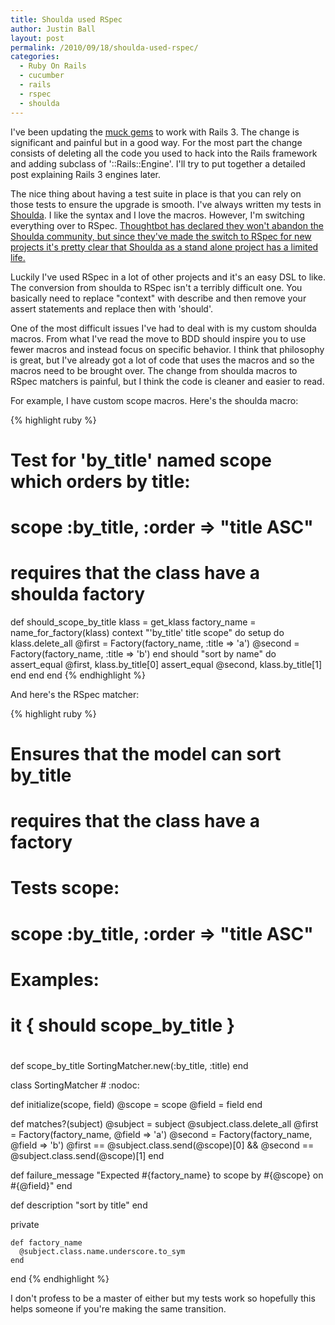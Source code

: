```yaml
---
title: Shoulda used RSpec
author: Justin Ball
layout: post
permalink: /2010/09/18/shoulda-used-rspec/
categories:
  - Ruby On Rails
  - cucumber
  - rails
  - rspec
  - shoulda
---
```


I've been updating the <a href="http://github.com/tatemae">muck gems</a> to work with Rails 3. The change is significant and painful but in a good way. For the most part the change consists of deleting all the code you used to hack into the Rails framework and adding subclass of '::Rails::Engine'. I'll try to put together a detailed post explaining Rails 3 engines later.

The nice thing about having a test suite in place is that you can rely on those tests to ensure the upgrade is smooth. I've always written my tests in <a href="http://github.com/thoughtbot/shoulda">Shoulda</a>. I like the syntax and I love the macros. However, I'm switching everything over to RSpec. <a href="http://robots.thoughtbot.com/post/731871832/this-should-change-your-mind">Thoughtbot has declared they won't abandon the Shoulda community, but since they've made the switch to RSpec for new projects it's pretty clear that Shoulda as a stand alone project has a limited life.</a>

Luckily I've used RSpec in a lot of other projects and it's an easy DSL to like. The conversion from shoulda to RSpec isn't a terribly difficult one. You basically need to replace "context" with describe and then remove your assert statements and replace then with 'should'.

One of the most difficult issues I've had to deal with is my custom shoulda macros. From what I've read the move to BDD should inspire you to use fewer macros and instead focus on specific behavior. I think that philosophy is great, but I've already got a lot of code that uses the macros and so the macros need to be brought over. The change from shoulda macros to RSpec matchers is painful, but I think the code is cleaner and easier to read.

For example, I have custom scope macros. Here's the shoulda macro:

{% highlight ruby %}
  # Test for 'by_title' named scope which orders by title:
  # scope :by_title, :order => "title ASC"
  # requires that the class have a shoulda factory
  def should_scope_by_title
    klass = get_klass
    factory_name = name_for_factory(klass)
    context "'by_title' title scope" do
      setup do
        klass.delete_all
        @first = Factory(factory_name, :title => 'a')
        @second = Factory(factory_name, :title => 'b')
      end
      should "sort by name" do
        assert_equal @first, klass.by_title[0]
        assert_equal @second, klass.by_title[1]
      end
    end
  end
{% endhighlight %}

And here's the RSpec matcher:

{% highlight ruby %}
# Ensures that the model can sort by_title
# requires that the class have a factory
#
# Tests scope:
#   scope :by_title, :order => "title ASC"
#
# Examples:
#   it { should scope_by_title }
#
def scope_by_title
  SortingMatcher.new(:by_title, :title)
end

class SortingMatcher # :nodoc:

  def initialize(scope, field)
    @scope = scope
    @field = field
  end

  def matches?(subject)
    @subject = subject
    @subject.class.delete_all
    @first = Factory(factory_name, @field => 'a')
    @second = Factory(factory_name, @field => 'b')
    @first == @subject.class.send(@scope)[0] && @second == @subject.class.send(@scope)[1]
  end

  def failure_message
    "Expected #{factory_name} to scope by #{@scope} on #{@field}"
  end

  def description
    "sort by title"
  end

  private

    def factory_name
      @subject.class.name.underscore.to_sym
    end

end
{% endhighlight %}

I don't profess to be a master of either but my tests work so hopefully this helps someone if you're making the same transition.
